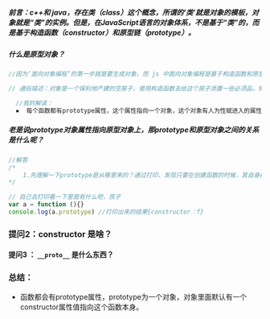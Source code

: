 ##### 前言：c++和 java，存在类（class）这个概念，所谓的‘类’就是对象的模板，对象就是“类”的实例。但是，在JavaScript语言的对象体系，不是基于“类”的，而是基于构造函数（constructor）和原型链（prototype）。



##### 什么是原型对象？

```javascript
//因为‘面向对象编程’的第一步就是要生成对象，而 js 中面向对象编程是基于构造函数和原型链的。所以一个对象之所以能成为一个可继承可复用的对象就是通过构造函数生成的。

// 通俗描述：对象是一个保利地产建的空房子，使用构造函数去给这个房子添置一些必须品，例如电线的布局，水龙头安装等。此时a买了 8 楼的空房子，买的时候里面就已经是有房子必须要有的用品用电，所以买房子就是一个继承空房子的过程，且生成了一个新的对象。今天a收楼了，他买了一些家具搬进去住了，那么这个又是新对象添置的一些新属性的过程

  //我的解读：
  ▪  每个函数都有prototype属性，这个属性指向一个对象，这个对象有人为性赋进入的属性。若该函数通过调用构造函数的方式继承某个函数的原型，那么这个函数的原型上也会有通过继承得来的属性。  我们创建的每一个函数都有一个 prototype 属性,这个属性是一个指针，指向一个对象，这个对象包含了通过－－调用构造函数所创建的对象共享出来的属性和方法． 原型对象是什么? 
```



##### 老是说prototype对象属性指向原型对象上，那prototype和原型对象之间的关系是什么呢？

```javascript
//解答
/*
	1.先理解一下prototype是从哪里来的？通过打印，发现只要在创建函数的时候，其自身都会有一个prototype的属性，这个属性是一个指针来的，prototype属性本身就是一个对象，其中默认会含有constructor属性，这个属性是指向函数本身的一个指针。
*/

// 自己去打印看一下里面有什么吧，孩子
var a = function (){}
console.log(a.prototype) //打印出来的结果{constructor：f}
```



### 提问2：constructor 是啥？

#### 提问3 ： `__proto__` 是什么东西？

### 总结：

- 函数都会有prototype属性，prototype为一个对象，对象里面默认有一个constructor属性值指向这个函数本身。

  